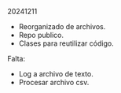 20241211

- Reorganizado de archivos.
- Repo publico.
- Clases para reutilizar código.

Falta:
- Log a archivo de texto.
- Procesar archivo csv.